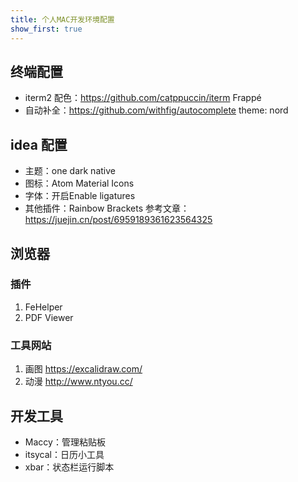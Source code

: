 ```yaml
---
title: 个人MAC开发环境配置
show_first: true
---
```

## 终端配置
- iterm2 配色：https://github.com/catppuccin/iterm Frappé
- 自动补全：https://github.com/withfig/autocomplete theme: nord


## idea 配置
- 主题：one dark native
- 图标：Atom Material Icons
- 字体：开启Enable ligatures
- 其他插件：Rainbow Brackets
参考文章： https://juejin.cn/post/6959189361623564325

## 浏览器

### 插件
1. FeHelper
2. PDF Viewer

### 工具网站
1. 画图 https://excalidraw.com/
2. 动漫 http://www.ntyou.cc/

## 开发工具
- Maccy：管理粘贴板
- itsycal：日历小工具
- xbar：状态栏运行脚本